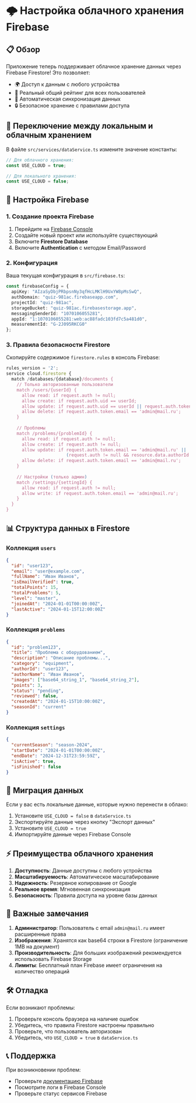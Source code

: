 # 🌩️ Настройка облачного хранения Firebase

## 📋 Обзор

Приложение теперь поддерживает облачное хранение данных через Firebase Firestore! Это позволяет:
- 🌍 Доступ к данным с любого устройства
- 👥 Реальный общий рейтинг для всех пользователей
- 🔄 Автоматическая синхронизация данных
- 🔒 Безопасное хранение с правилами доступа

## 🔧 Переключение между локальным и облачным хранением

В файле `src/services/dataService.ts` измените значение константы:

```typescript
// Для облачного хранения:
const USE_CLOUD = true;

// Для локального хранения:
const USE_CLOUD = false;
```

## 🚀 Настройка Firebase

### 1. Создание проекта Firebase

1. Перейдите на [Firebase Console](https://console.firebase.google.com)
2. Создайте новый проект или используйте существующий
3. Включите **Firestore Database**
4. Включите **Authentication** с методом Email/Password

### 2. Конфигурация

Ваша текущая конфигурация в `src/firebase.ts`:

```typescript
const firebaseConfig = {
  apiKey: "AIzaSyDbjPRbpsnNy3qfHcLMKlH9UxYW8pMsSwQ",
  authDomain: "quiz-981ac.firebaseapp.com",
  projectId: "quiz-981ac",
  storageBucket: "quiz-981ac.firebasestorage.app",
  messagingSenderId: "1070106055281",
  appId: "1:1070106055281:web:ac88fadc103fd7c5a481d0",
  measurementId: "G-2J095RKCG0"
};
```

### 3. Правила безопасности Firestore

Скопируйте содержимое `firestore.rules` в консоль Firebase:

```javascript
rules_version = '2';
service cloud.firestore {
  match /databases/{database}/documents {
    // Только авторизованные пользователи
    match /users/{userId} {
      allow read: if request.auth != null;
      allow create: if request.auth.uid == userId;
      allow update: if request.auth.uid == userId || request.auth.token.email == 'admin@mail.ru';
      allow delete: if request.auth.token.email == 'admin@mail.ru';
    }
    
    // Проблемы
    match /problems/{problemId} {
      allow read: if request.auth != null;
      allow create: if request.auth != null;
      allow update: if request.auth.token.email == 'admin@mail.ru' || 
                       (request.auth != null && resource.data.authorId == request.auth.uid);
      allow delete: if request.auth.token.email == 'admin@mail.ru';
    }
    
    // Настройки (только админ)
    match /settings/{settingId} {
      allow read: if request.auth != null;
      allow write: if request.auth.token.email == 'admin@mail.ru';
    }
  }
}
```

## 📊 Структура данных в Firestore

### Коллекция `users`
```json
{
  "id": "user123",
  "email": "user@example.com",
  "fullName": "Иван Иванов",
  "isEmailVerified": true,
  "totalPoints": 15,
  "totalProblems": 5,
  "level": "master",
  "joinedAt": "2024-01-01T00:00:00Z",
  "lastActive": "2024-01-15T12:00:00Z"
}
```

### Коллекция `problems`
```json
{
  "id": "problem123",
  "title": "Проблема с оборудованием",
  "description": "Описание проблемы...",
  "category": "equipment",
  "authorId": "user123",
  "authorName": "Иван Иванов",
  "images": ["base64_string_1", "base64_string_2"],
  "points": 3,
  "status": "pending",
  "reviewed": false,
  "createdAt": "2024-01-15T10:00:00Z",
  "seasonId": "current"
}
```

### Коллекция `settings`
```json
{
  "currentSeason": "season-2024",
  "startDate": "2024-01-01T00:00:00Z",
  "endDate": "2024-12-31T23:59:59Z",
  "isActive": true,
  "isFinished": false
}
```

## 🔄 Миграция данных

Если у вас есть локальные данные, которые нужно перенести в облако:

1. Установите `USE_CLOUD = false` в `dataService.ts`
2. Экспортируйте данные через кнопку "Экспорт данных"
3. Установите `USE_CLOUD = true`
4. Импортируйте данные через Firebase Console

## ⚡ Преимущества облачного хранения

1. **Доступность**: Данные доступны с любого устройства
2. **Масштабируемость**: Автоматическое масштабирование
3. **Надежность**: Резервное копирование от Google
4. **Реальное время**: Мгновенная синхронизация
5. **Безопасность**: Правила доступа на уровне базы данных

## 🚨 Важные замечания

1. **Администратор**: Пользователь с email `admin@mail.ru` имеет расширенные права
2. **Изображения**: Хранятся как base64 строки в Firestore (ограничение 1MB на документ)
3. **Производительность**: Для больших изображений рекомендуется использовать Firebase Storage
4. **Лимиты**: Бесплатный план Firebase имеет ограничения на количество операций

## 🛠️ Отладка

Если возникают проблемы:

1. Проверьте консоль браузера на наличие ошибок
2. Убедитесь, что правила Firestore настроены правильно
3. Проверьте, что пользователь авторизован
4. Убедитесь, что `USE_CLOUD = true` в `dataService.ts`

## 📞 Поддержка

При возникновении проблем:
- Проверьте [документацию Firebase](https://firebase.google.com/docs)
- Посмотрите логи в Firebase Console
- Проверьте статус сервисов Firebase 